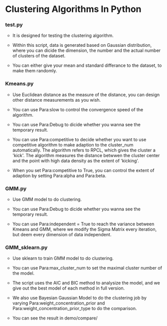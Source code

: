 <h1>Clustering Algorithms In Python</h1>

<h3>test.py</h3>
<ul type = "circle">
<li><p>It is designed for testing the clustering algorithm.</p></li>
<li><p>Within this script, data is generated based on Gaussian distribution, where you can dicide the dimension, the number and the actual number of clusters of the dataset.</p></li>
<li><p>You can either give your mean and standard differance to the dataset, to make them randomly.</p></li>
</ul>

<h3>Kmeans.py</h3>
<ul type = "circle">
<li><p>Use Euclidean distance as the measure of the distance, you can design other distance measurements as you wish.</p></li>
<li><p>You can use Para:slow to control the convergence speed of the algorithm.</p></li>
<li><p>You can use Para:Debug to dicide whether you wanna see the temporary result.</p></li>
<li><p>You can use Para:competitive to decide whether you want to use competitive algorithm to make adaption to the cluster_num automatically. The algorithm refers to RPCL, which gives the cluster a 'kick'. The algorithm measures the distance betwwen the cluster center and the point with high data density as the extent of 'kicking'.</p></li>
<li><p>When you set Para:competitive to True, you can control the extent of adaption by setting Para:alpha and Para:beta.</p></li>
</ul>

<h3>GMM.py</h3>
<ul type = "circle">
<li><p>Use GMM model to do clustering.</p></li>
<li><p>You can use Para:Debug to dicide whether you wanna see the temporary result.</p></li>
<li><p>You can use Para:independent = True to reach the variance between Kmeans and GMM, where we modify the Sigma Matrix every iteration, but deem every dimension of data independent.</p></li>
</ul>

<h3>GMM_sklearn.py</h3>
<ul type = "circle">
<li><p>Use sklearn to train GMM model to do clustering.</p></li>
<li><p>You can use Para:max_cluster_num to set the maximal cluster number of the model.</p></li>
<li><p>The script uses the AIC and BIC method to analysize the model, and we give out the best model of each method in full version.</p></li>
<li><p>We also use Bayesian Gaussian Model to do the clustering job by varying Para:weight_concentration_prior and Para:weight_concentration_prior_type to do the comparison.</p></li>
<li><p>You can see the result in demo/compare/</p></li>
</ul>